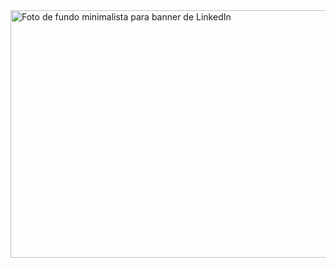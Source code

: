 <img width="1584" height="396" alt="Foto de fundo minimalista para banner de LinkedIn" src="https://github.com/user-attachments/assets/856c4f2d-1c1c-4975-845c-6196e2d42f14" />


